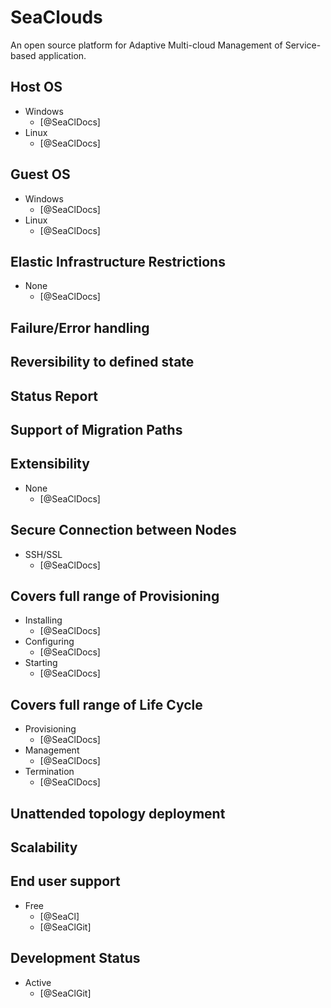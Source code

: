 # SeaClouds
An open source platform for Adaptive Multi-cloud Management of Service-based application.

## Host OS
- Windows
    - [@SeaClDocs]
- Linux
    - [@SeaClDocs]

## Guest OS
- Windows
    - [@SeaClDocs]
- Linux
    - [@SeaClDocs]

## Elastic Infrastructure Restrictions
- None
    - [@SeaClDocs]

## Failure/Error handling

## Reversibility to defined state

## Status Report

## Support of Migration Paths

## Extensibility
- None
    - [@SeaClDocs]

## Secure Connection between Nodes
- SSH/SSL
    - [@SeaClDocs]

## Covers full range of Provisioning
- Installing
    - [@SeaClDocs]
- Configuring
    - [@SeaClDocs]
- Starting
    - [@SeaClDocs]

## Covers full range of Life Cycle
- Provisioning
    - [@SeaClDocs]
- Management
    - [@SeaClDocs]
- Termination
    - [@SeaClDocs]

## Unattended topology deployment

## Scalability

## End user support
- Free
    - [@SeaCl]
    - [@SeaClGit]

## Development Status
- Active
    - [@SeaClGit]
